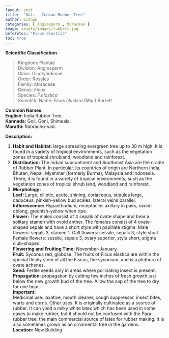 ```yaml
---
layout: post
title:  "Goli - Indian Rubber Tree"
author: mithun
categories: [ Angiosperm , Moraceae ]
image: assets/images/rubber1.jpg
beforetoc: "Ficus elastica"
toc: true
---
```


**Scientific Classification**  
>Kingdom:			Plantae  
>Division:			Angiosperm  
>Class:				Dicotyledonae  
>Order:				Rosales  
>Family:			Moraceae  
>Genus:				*Ficus*  
>Species:			*F.elastica*  
>Scientific Name:	*Ficus elastica* (Miq.) Barrett.  
  
**Common Names:**  
**English:**          India Rubber Tree.  
**Kannada:**          Goli, Goni, Shimeala.  
**Marathi:**          Rabracho-vad.  
  
**Description:**  
1. **Habit and Habitat:** large spreading evergreen tree up to 30 m high. It is found in a variety of tropical environments, such as the vegetation zones of tropical shrubland, woodland and rainforest.  
2. **Distribution:** The Indian subcontinent and Southeast Asia are the cradle of Rubber Plant. In particular, its countries of origin are Northern India, Bhutan, Nepal, Myanmar (formerly Burma), Malaysia and Indonesia. There, it is found in a variety of tropical environments, such as the vegetation zones of tropical shrub land, woodland and rainforest.  
3. **Morphology:**  
**Leaf:** Large, elliptic, acute, shining, coriaceous, stipules large, caduceus, pinkish-yellow bud scales, lateral veins parallel.  
**Inflorescence:** Hypanthodium, receptacles axillary in pairs, ovoid-oblong, greenish-yellow when ripe.  
**Flower:** The males consist of 4 sepals of ovate shape and bear a solitary stamen with ovoid anther. The females consist of 4 ovate-shaped sepals and have a short style with papillate stigma. Male flowers: sepals 3, stamen 1. Gall flowers:  sessile, sepals 3, style short. Female flowers: sessile, sepals 3, ovary superior, style short, stigma club-shaped.  
**Flowering and Fruiting Time:** November-January.  
**Fruit:** Syconus red, globose. The fruits of Ficus elastica are within the special fleshy stem of all the Fiscus, the syconium, and is a plethora of ovate achenes.  
**Seed:** Fertile seeds only in areas where pollinating insect is present.  
**Propagation:** propagation by cutting few inches of fresh growth just below the new growth bud of the tree. Allow the sap of the tree to dry for one hour.  
**Important:**  
Medicinal use: laxative, mouth cleaner, cough suppressor, insect bites, warts and corns. Other uses: It is originally cultivated as a source of rubber. It can yield a milky white latex which has been used in some cases to make rubber, but it should not be confused with the Para rubber tree, the main commercial source of latex for rubber making. It is also sometimes grown as an ornamental tree in the gardens.  
**Location:** New Building.  
